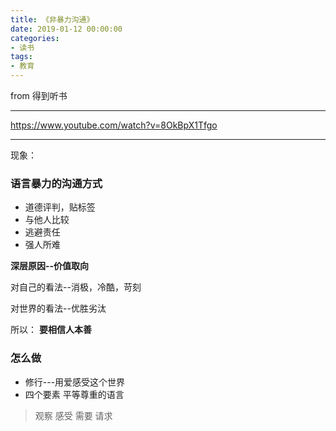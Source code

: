 ```yaml
---
title: 《非暴力沟通》
date: 2019-01-12 00:00:00
categories: 
- 读书
tags:
- 教育
---
```


from 得到听书

---

https://www.youtube.com/watch?v=8OkBpX1Tfgo

--- 

现象：
### 语言暴力的沟通方式

- 道德评判，贴标签
- 与他人比较
- 逃避责任
- 强人所难

**深层原因--价值取向**

对自己的看法--消极，冷酷，苛刻

对世界的看法--优胜劣汰

所以：
**要相信人本善**

### 怎么做

- 修行---用爱感受这个世界
- 四个要素  平等尊重的语言
> 观察 感受 需要 请求


